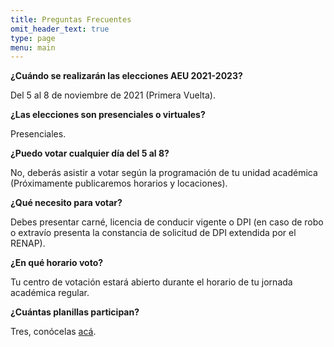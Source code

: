 ```yaml
---
title: Preguntas Frecuentes
omit_header_text: true
type: page
menu: main
---
```


**¿Cuándo se realizarán las elecciones AEU 2021-2023?**

Del 5 al 8 de noviembre de 2021 (Primera Vuelta).

**¿Las elecciones son presenciales o virtuales?**

Presenciales.

**¿Puedo votar cualquier día del 5 al 8?**

No, deberás asistir a votar según la programación de tu unidad académica (Próximamente publicaremos horarios y locaciones).

**¿Qué necesito para votar?**

Debes presentar carné, licencia de conducir vigente o DPI (en caso de robo o extravío presenta la constancia de solicitud de DPI extendida por el RENAP).

**¿En qué horario voto?**

Tu centro de votación estará abierto durante el horario de tu jornada académica regular.

**¿Cuántas planillas participan?**

Tres, conócelas [acá](/agrupaciones).